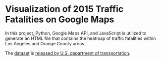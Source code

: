 # Visualization of 2015 Traffic Fatalities on Google Maps

In this project, Python, Google Maps API, and JavaScript is utilized to generate an HTML file that contains the heatmap of traffic fatalities within Los Angeles and Orange County areas.

The [dataset](ftp://ftp.nhtsa.dot.gov/FARS/2015/) is [released by U.S. department of transportation](https://www.transportation.gov/fastlane/2015-traffic-fatalities-data-has-just-been-released-call-action-download-and-analyze).
